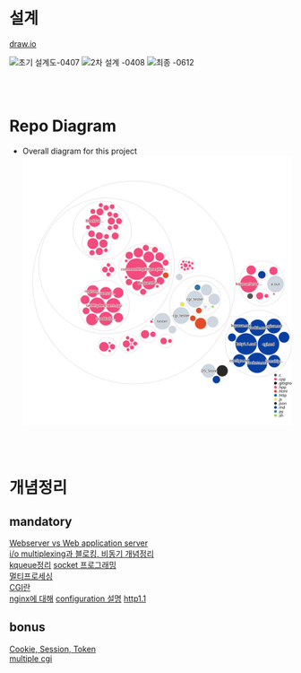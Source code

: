 # 설계

[draw.io](https://drive.google.com/file/d/1vH0PNeXKEOKTo_2sLT3yukgT2I_hUp2z/view?usp=sharing)

![초기 설계도-0407](https://user-images.githubusercontent.com/76278794/230448853-ddfdd56f-cab8-4f7a-8a26-58beda20df63.png)
![2차 설계 -0408](https://user-images.githubusercontent.com/76278794/230726575-aace36c4-d217-46e3-802e-82250e4f38e1.png)
![최종 -0612](https://github.com/koreanddinghwan/nginx-like-webserv-using-kqueue/assets/76278794/7a5ed12a-832d-4712-a915-b894f92ace1b)

<br>
<br>

# Repo Diagram

- Overall diagram for this project
![Visualization of the codebase](./diagram.svg)

<br>
<br>

# 개념정리

## mandatory

[Webserver vs Web application server](https://github.com/koreanddinghwan/webserv_tutorial/blob/main/docs/webServer.md)  
[i/o multiplexing과 블로킹, 비동기 개념정리](https://github.com/koreanddinghwan/webserv_tutorial/blob/main/docs/iomultiplexing.md)  
[kqueue정리](https://github.com/koreanddinghwan/webserv_tutorial/blob/main/docs/kqueue.md)
[socket 프로그래밍](https://github.com/koreanddinghwan/webserv_tutorial/blob/main/docs/sockets.md)  
[멀티프로세싱](https://github.com/koreanddinghwan/webserv_tutorial/blob/main/docs/multiprocessing.md)  
[CGI란](https://github.com/koreanddinghwan/webserv_tutorial/blob/main/docs/cgi.md)  
[nginx에 대해](https://github.com/koreanddinghwan/webserv_tutorial/blob/main/docs/nginx.md)
[configuration 설명](https://github.com/koreanddinghwan/webserv_tutorial/blob/main/docs/configs.md)
[http1.1](https://github.com/koreanddinghwan/webserv_tutorial/blob/main/docs/http1.1.md)

## bonus

[Cookie, Session, Token](https://github.com/koreanddinghwan/webserv_tutorial/blob/main/docs/cookie.md)  
[multiple cgi](https://github.com/koreanddinghwan/webserv_tutorial/blob/main/docs/multipleCGI.md)
